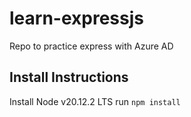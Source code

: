 # learn-expressjs

Repo to practice express with Azure AD

## Install Instructions

Install Node v20.12.2 LTS
run `npm install`
